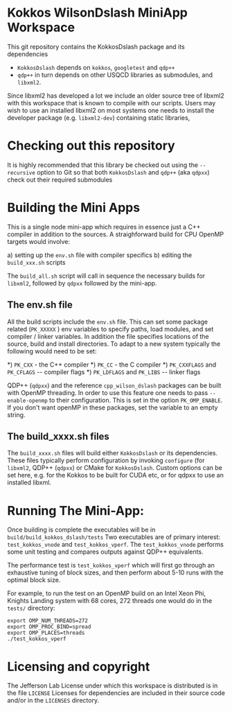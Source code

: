 Kokkos WilsonDslash MiniApp Workspace
=====================================

This git repository contains the KokkosDslash
package and its dependencies

- `KokkosDslash` depends on `kokkos`, `googletest` and `qdp++`
- `qdp++` in turn depends on other USQCD libraries as
submodules, and `libxml2`.

Since libxml2 has developed a lot we include an older source
tree of libxml2 with this workspace that is known to compile
with our scripts. Users may wish to use an installed libxml2
on most systems one needs to install the developer package
(e.g. `libxml2-dev`) containing static libraries,

Checking out this repository
============================

It is highly recommended that this library be checked out using
the `--recursive` option to Git so that both `KokkosDslash` and
`qdp++` (aka `qdpxx`) check out their required submodules

Building the Mini Apps
======================

This is a single node mini-app which requires in essence just a 
C++ compiler in addition to the sources. A straighforward build
for CPU OpenMP targets would involve:

a) setting up the `env.sh` file with compiler specifics
b) editing the `build_xxx.sh` scripts 

The `build_all.sh` script will call in sequence the necessary
builds for `libxml2`, followed by `qdpxx` followed by the mini-app.

The env.sh file
---------------

All the build scripts include the `env.sh` file. This can set some 
package related (`PK_XXXXX` ) env variables to specify paths, load
modules, and set compiler / linker variables. In addition the file
specifies locations of the source, build and install directories. 
To adapt to a new system typically the following would need to be set:

*) `PK_CXX` - the C++ compiler
*) `PK_CC`  - the C compiler
*) `PK_CXXFLAGS` and `PK_CFLAGS` -- compiler flags
*) `PK_LDFLAGS` and `PK_LIBS` -- linker flags

QDP++ (`qdpxx`) and the reference `cpp_wilson_dslash` packages
can be built with OpenMP threading. In order to use this feature
one needs to pass `--enable-openmp` to their configuration. 
This is set in the option `PK_OMP_ENABLE`. If you don't want openMP in these
packages, set the variable to an empty string.

The build_xxxx.sh files
-----------------------

The `build_xxxx.sh` files will build either `KokkosDslash` or its dependencies.
These files typically perform configuration by invoking `configure` (for 
`libxml2`, QDP++ (`qdpxx`) or CMake for `KokkosDslash`. Custom options can 
be set here, e.g. for the Kokkos to be built for CUDA etc, or for qdpxx
to use an installed libxml.

Running The Mini-App:
=====================

Once building is complete the executables will be in `build/build_kokkos_dslash/tests`
Two executables are of primary interest: `test_kokkos_vnode` and `test_kokkos_vperf`.
The `test_kokkos_vnode` performs some unit testing and compares outputs against QDP++
equivalents. 

The performance test is `test_kokkos_vperf` which will first go through an exhaustive
tuning of block sizes, and then perform about 5-10 runs with the optimal block size.

For example, to run the test on an OpenMP build on an Intel Xeon Phi, Knights Landing
system with 68 cores, 272 threads one would do in the `tests/` directory:

```
export OMP_NUM_THREADS=272
export OMP_PROC_BIND=spread
export OMP_PLACES=threads
./test_kokkos_vperf
```

Licensing and copyright
=======================

The Jefferson Lab License under which this workspace is distributed is in the file `LICENSE`
Licenses for dependencies are included in their source code and/or in the `LICENSES` directory.
 


